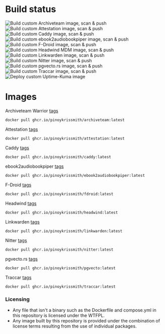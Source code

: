 # Build status

![Build custom Archiveteam image, scan & push](https://github.com/pinoykrissmith/containers/actions/workflows/build-archiveteam.yml/badge.svg)
![Build custom Attestation image, scan & push](https://github.com/pinoykrissmith/containers/actions/workflows/build-attestation.yml/badge.svg)
![Build custom Caddy image, scan & push](https://github.com/pinoykrissmith/containers/actions/workflows/build-caddy.yml/badge.svg)
![Build custom ebook2audiobookpiper image, scan & push](https://github.com/pinoykrissmith/containers/actions/workflows/build-ebook2audiobookpiper.yml/badge.svg)
![Build custom F-Droid image, scan & push](https://github.com/pinoykrissmith/containers/actions/workflows/build-fdroid.yml/badge.svg)
![Build custom Headwind MDM image, scan & push](https://github.com/pinoykrissmith/containers/actions/workflows/build-headwind.yml/badge.svg)
![Build custom Linkwarden image, scan & push](https://github.com/pinoykrissmith/containers/actions/workflows/build-linkwarden.yml/badge.svg)
![Build custom Nitter image, scan & push](https://github.com/pinoykrissmith/containers/actions/workflows/build-nitter.yml/badge.svg)
![Build custom pgvecto.rs image, scan & push](https://github.com/pinoykrissmith/containers/actions/workflows/build-pgvecto.yml/badge.svg)
![Build custom Traccar image, scan & push](https://github.com/pinoykrissmith/containers/actions/workflows/build-traccar.yml/badge.svg)
![Deploy custom Uptime-Kuma image](https://github.com/pinoykrissmith/containers/actions/workflows/deploy-uptime-kuma.yml/badge.svg)

# Images
Archiveteam Warrior [tags](https://github.com/pinoykrissmith/containers/pkgs/container/archiveteam)
```
docker pull ghcr.io/pinoykrissmith/archiveteam:latest
```

Attestation [tags](https://github.com/pinoykrissmith/containers/pkgs/container/attestation)
```
docker pull ghcr.io/pinoykrissmith/attestation:latest
```

Caddy [tags](https://github.com/pinoykrissmith/containers/pkgs/container/caddy)
```
docker pull ghcr.io/pinoykrissmith/caddy:latest
```

ebook2audiobookpiper [tags](https://github.com/pinoykrissmith/containers/pkgs/container/ebook2audiobookpiper)
```
docker pull ghcr.io/pinoykrissmith/ebook2audiobookpiper:latest
```

F-Droid [tags](https://github.com/pinoykrissmith/containers/pkgs/container/fdroid)
```
docker pull ghcr.io/pinoykrissmith/fdroid:latest
```

Headwind [tags](https://github.com/pinoykrissmith/containers/pkgs/container/headwind)
```
docker pull ghcr.io/pinoykrissmith/headwind:latest
```

Linkwarden [tags](https://github.com/pinoykrissmith/containers/pkgs/container/linkwarden)
```
docker pull ghcr.io/pinoykrissmith/linkwarden:latest
```

Nitter [tags](https://github.com/pinoykrissmith/containers/pkgs/container/nitter)
```
docker pull ghcr.io/pinoykrissmith/nitter:latest
```

pgvecto.rs [tags](https://github.com/pinoykrissmith/containers/pkgs/container/pgvecto)
```
docker pull ghcr.io/pinoykrissmith/pgvecto:latest
```

Traccar [tags](https://github.com/pinoykrissmith/containers/pkgs/container/traccar)
```
docker pull ghcr.io/pinoykrissmith/traccar:latest
```

### Licensing
- Any file that isn't a binary such as the Dockerfile and compose.yml in this repository is licensed under the WTFPL.
- Any image built by this repository is provided under the combination of license terms resulting from the use of individual packages.